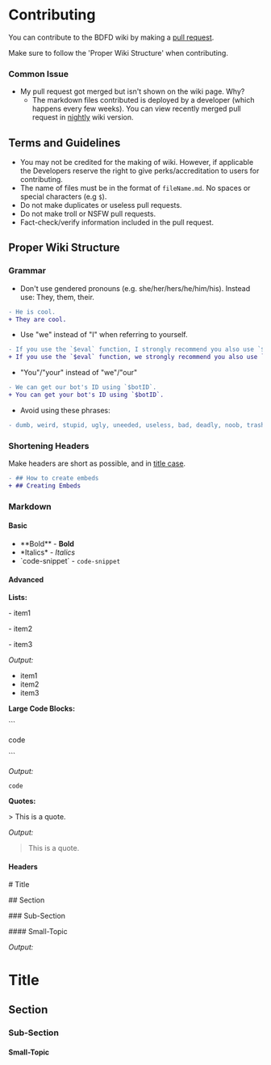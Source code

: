 # Contributing
You can contribute to the BDFD wiki by making a [pull request](https://docs.github.com/en/pull-requests/collaborating-with-pull-requests/proposing-changes-to-your-work-with-pull-requests/creating-a-pull-request).

Make sure to follow the 'Proper Wiki Structure' when contributing.

### Common Issue
- My pull request got merged but isn't shown on the wiki page. Why?
  - The markdown files contributed is deployed by a developer (which happens every few weeks). You can view recently merged pull request in [nightly](https://nilpointer-software.github.io/bdfd-wiki/nightly/) wiki version.
   
## Terms and Guidelines
- You may not be credited for the making of wiki. However, if applicable the Developers reserve the right to give perks/accreditation to users for contributing.
- The name of files must be in the format of `fileName.md`. No spaces or special characters (e.g `$`).
- Do not make duplicates or useless pull requests.
- Do not make troll or NSFW pull requests.
- Fact-check/verify information included in the pull request.

## Proper Wiki Structure
### Grammar
- Don't use gendered pronouns (e.g. she/her/hers/he/him/his). Instead use: They, them, their.
```diff
- He is cool.
+ They are cool.
```
- Use "we" instead of "I" when referring to yourself.
```diff
- If you use the `$eval` function, I strongly recommend you also use `$onlyForIDs`.
+ If you use the `$eval` function, we strongly recommend you also use `$onlyForIDs`.
```
- "You"/"your" instead of "we"/"our"
```diff
- We can get our bot's ID using `$botID`.
+ You can get your bot's ID using `$botID`.
```
- Avoid using these phrases:
```diff
- dumb, weird, stupid, ugly, uneeded, useless, bad, deadly, noob, trash, suck, I don't know, I don't care, idiot
```

### Shortening Headers
Make headers are short as possible, and in [title case](https://www.dummies.com/wp-content/uploads/410813.image0.jpg).

```diff
- ## How to create embeds
+ ## Creating Embeds
```

### Markdown
#### Basic
- \*\*Bold\*\* - **Bold**
- \*Italics\* - *Italics*
- \`code-snippet\`  - `code-snippet`

#### Advanced

**Lists:**

\- item1

\- item2

\- item3

*Output:*
- item1
- item2
- item3

**Large Code Blocks:**

\`\`\`

code

\`\`\`

*Output:*
```
code
```

**Quotes:**

\> This is a quote.

*Output:*
> This is a quote.

#### Headers

\# Title

\## Section

\### Sub-Section

\#### Small-Topic

*Output:*
# Title

## Section

### Sub-Section

#### Small-Topic
